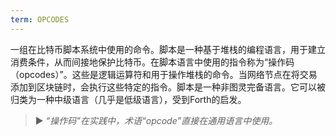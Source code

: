 ```yaml
---
term: OPCODES
---
```


一组在比特币脚本系统中使用的命令。脚本是一种基于堆栈的编程语言，用于建立消费条件，从而间接地保护比特币。在脚本语言中使用的指令称为“操作码（opcodes）”。这些是逻辑运算符和用于操作堆栈的命令。当网络节点在将交易添加到区块链时，会执行这些特定的指令。脚本是一种非图灵完备语言。它可以被归类为一种中级语言（几乎是低级语言），受到Forth的启发。

> ► *“操作码”在实践中，术语“opcode”直接在通用语言中使用。*